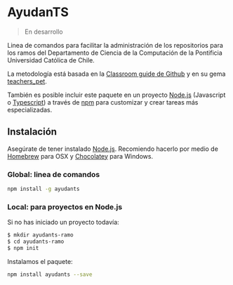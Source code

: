# AyudanTS

> En desarrollo

Linea de comandos para facilitar la administración de los repositorios para los ramos del Departamento de Ciencia de la Computación de la Pontificia Universidad Católica de Chile.

La metodología está basada en la [Classroom guide de Github](https://education.github.com/guide) y en su gema [teachers_pet](https://github.com/education/teachers_pet).

También es posible incluir este paquete en un proyecto [Node.js](nodejs.org) (Javascript o [Typescript](http://www.typescriptlang.org/)) a través de [npm](https://www.npmjs.com/) para customizar y crear tareas más especializadas.

## Instalación

Asegúrate de tener instalado [Node.js](nodejs.org). Recomiendo hacerlo por medio de [Homebrew](http://brew.sh/) para OSX y [Chocolatey](chocolatey.org) para Windows.

### Global: linea de comandos
```sh
npm install -g ayudants
```

### Local: para proyectos en Node.js

Si no has iniciado un proyecto todavía:
```sh
$ mkdir ayudants-ramo
$ cd ayudants-ramo
$ npm init
```

Instalamos el paquete:

```sh
npm install ayudants --save
```
